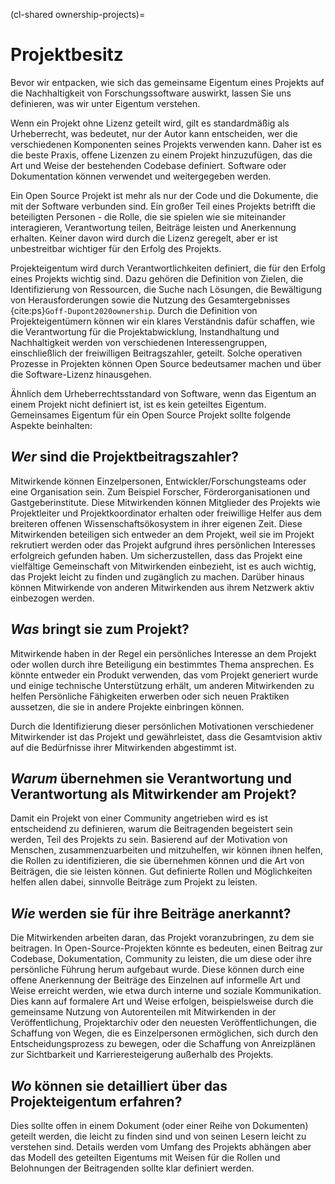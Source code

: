 (cl-shared ownership-projects)=
# Projektbesitz

Bevor wir entpacken, wie sich das gemeinsame Eigentum eines Projekts auf die Nachhaltigkeit von Forschungssoftware auswirkt, lassen Sie uns definieren, was wir unter Eigentum verstehen.

Wenn ein Projekt ohne Lizenz geteilt wird, gilt es standardmäßig als Urheberrecht, was bedeutet, nur der Autor kann entscheiden, wer die verschiedenen Komponenten seines Projekts verwenden kann. Daher ist es die beste Praxis, offene Lizenzen zu einem Projekt hinzuzufügen, das die Art und Weise der bestehenden Codebase definiert. Software oder Dokumentation können verwendet und weitergegeben werden.

Ein Open Source Projekt ist mehr als nur der Code und die Dokumente, die mit der Software verbunden sind. Ein großer Teil eines Projekts betrifft die beteiligten Personen - die Rolle, die sie spielen wie sie miteinander interagieren, Verantwortung teilen, Beiträge leisten und Anerkennung erhalten. Keiner davon wird durch die Lizenz geregelt, aber er ist unbestreitbar wichtiger für den Erfolg des Projekts.

Projekteigentum wird durch Verantwortlichkeiten definiert, die für den Erfolg eines Projekts wichtig sind. Dazu gehören die Definition von Zielen, die Identifizierung von Ressourcen, die Suche nach Lösungen, die Bewältigung von Herausforderungen sowie die Nutzung des Gesamtergebnisses {cite:ps}`Goff-Dupont2020ownership`. Durch die Definition von Projekteigentümern können wir ein klares Verständnis dafür schaffen, wie die Verantwortung für die Projektabwicklung, Instandhaltung und Nachhaltigkeit werden von verschiedenen Interessengruppen, einschließlich der freiwilligen Beitragszahler, geteilt. Solche operativen Prozesse in Projekten können Open Source bedeutsamer machen und über die Software-Lizenz hinausgehen.

Ähnlich dem Urheberrechtsstandard von Software, wenn das Eigentum an einem Projekt nicht definiert ist, ist es kein geteiltes Eigentum. Gemeinsames Eigentum für ein Open Source Projekt sollte folgende Aspekte beinhalten:

## *Wer* sind die Projektbeitragszahler?

Mitwirkende können Einzelpersonen, Entwickler/Forschungsteams oder eine Organisation sein. Zum Beispiel Forscher, Förderorganisationen und Gastgeberinstitute. Diese Mitwirkenden können Mitglieder des Projekts wie Projektleiter und Projektkoordinator erhalten oder freiwillige Helfer aus dem breiteren offenen Wissenschaftsökosystem in ihrer eigenen Zeit. Diese Mitwirkenden beteiligen sich entweder an dem Projekt, weil sie im Projekt rekrutiert werden oder das Projekt aufgrund ihres persönlichen Interesses erfolgreich gefunden haben. Um sicherzustellen, dass das Projekt eine vielfältige Gemeinschaft von Mitwirkenden einbezieht, ist es auch wichtig, das Projekt leicht zu finden und zugänglich zu machen. Darüber hinaus können Mitwirkende von anderen Mitwirkenden aus ihrem Netzwerk aktiv einbezogen werden.

## *Was* bringt sie zum Projekt?

Mitwirkende haben in der Regel ein persönliches Interesse an dem Projekt oder wollen durch ihre Beteiligung ein bestimmtes Thema ansprechen. Es könnte entweder ein Produkt verwenden, das vom Projekt generiert wurde und einige technische Unterstützung erhält, um anderen Mitwirkenden zu helfen Persönliche Fähigkeiten erwerben oder sich neuen Praktiken aussetzen, die sie in andere Projekte einbringen können.

Durch die Identifizierung dieser persönlichen Motivationen verschiedener Mitwirkender ist das Projekt und gewährleistet, dass die Gesamtvision aktiv auf die Bedürfnisse ihrer Mitwirkenden abgestimmt ist.

## *Warum* übernehmen sie Verantwortung und Verantwortung als Mitwirkender am Projekt?

Damit ein Projekt von einer Community angetrieben wird es ist entscheidend zu definieren, warum die Beitragenden begeistert sein werden, Teil des Projekts zu sein. Basierend auf der Motivation von Menschen, zusammenzuarbeiten und mitzuhelfen, wir können ihnen helfen, die Rollen zu identifizieren, die sie übernehmen können und die Art von Beiträgen, die sie leisten können. Gut definierte Rollen und Möglichkeiten helfen allen dabei, sinnvolle Beiträge zum Projekt zu leisten.

## *Wie* werden sie für ihre Beiträge anerkannt?

Die Mitwirkenden arbeiten daran, das Projekt voranzubringen, zu dem sie beitragen. In Open-Source-Projekten könnte es bedeuten, einen Beitrag zur Codebase, Dokumentation, Community zu leisten, die um diese oder ihre persönliche Führung herum aufgebaut wurde. Diese können durch eine offene Anerkennung der Beiträge des Einzelnen auf informelle Art und Weise erreicht werden, wie etwa durch interne und soziale Kommunikation. Dies kann auf formalere Art und Weise erfolgen, beispielsweise durch die gemeinsame Nutzung von Autorenteilen mit Mitwirkenden in der Veröffentlichung, Projektarchiv oder den neuesten Veröffentlichungen, die Schaffung von Wegen, die es Einzelpersonen ermöglichen, sich durch den Entscheidungsprozess zu bewegen, oder die Schaffung von Anreizplänen zur Sichtbarkeit und Karrieresteigerung außerhalb des Projekts.

## *Wo* können sie detailliert über das Projekteigentum erfahren?

Dies sollte offen in einem Dokument (oder einer Reihe von Dokumenten) geteilt werden, die leicht zu finden sind und von seinen Lesern leicht zu verstehen sind. Details werden vom Umfang des Projekts abhängen aber das Modell des geteilten Eigentums mit Weisen für die Rollen und Belohnungen der Beitragenden sollte klar definiert werden.
